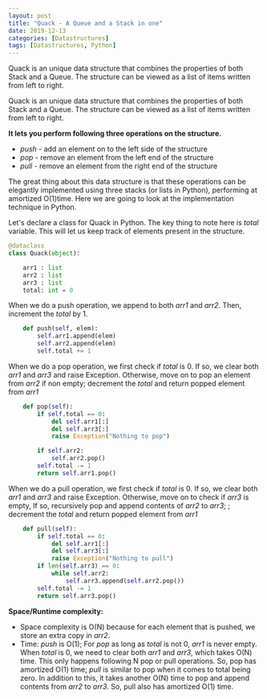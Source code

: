 ```yaml
---
layout: post
title: "Quack - A Queue and a Stack in one"
date: 2019-12-13
categories: [Datastructures]
tags: [Datastructures, Python]
---
```

<p>
Quack is an unique data structure that combines the properties of both Stack and a Queue. The structure can be viewed as a list of items written from left to right.
</p>
<!--more-->

Quack is an unique data structure that combines the properties of both Stack and a Queue. The structure can be viewed as a list of items written from left to right.

**It lets you perform following three operations on the structure.**

- *push* - add an element on to the left side of the structure
- *pop*  - remove an element from the left end of the structure
- *pull* - remove an element from the right end of the structure

The great thing about this data structure is that these operations can be elegantly implemented using three stacks (or lists in Python), performing at amortized O(1)time. Here we are going to look at the implementation technique in Python.

Let's declare a class for Quack in Python. The key thing to note here is *total* variable. This will let us keep track of elements present in the structure.

```python
@dataclass
class Quack(object):

    arr1 : list
    arr2 : list
    arr3 : list
    total: int = 0
```

When we do a push operation, we append to both *arr1* and *arr2*. Then, increment the *total* by 1.

```python
    def push(self, elem):
        self.arr1.append(elem)
        self.arr2.append(elem)
        self.total += 1
```

When we do a pop operation, we first check if *total* is 0. If so, we clear both *arr1* and *arr3* and raise Exception.
Otherwise, move on to pop an element from *arr2* if non empty; decrement the *total* and return popped element from *arr1*

```python
    def pop(self):
        if self.total == 0:
            del self.arr1[:]
            del self.arr3[:]
            raise Exception("Nothing to pop")

        if self.arr2:
            self.arr2.pop()
        self.total -= 1
        return self.arr1.pop()
```

When we do a pull operation, we first check if *total* is 0. If so, we clear both *arr1* and *arr3* and raise Exception.
Otherwise, move on to check if *arr3* is empty, If so, recursively pop and append contents of *arr2* to *arr3*; ; decrement the *total* and return popped element from *arr1*

```python
    def pull(self):
        if self.total == 0:
            del self.arr1[:]
            del self.arr3[:]
            raise Exception("Nothing to pull")
        if len(self.arr3) == 0:
            while self.arr2:
                self.arr3.append(self.arr2.pop())
        self.total -= 1
        return self.arr3.pop()
```

**Space/Runtime complexity:**

- Space complexity is O(N) because for each element that is pushed, we store an extra copy in *arr2*.
- Time: *push* is O(1); For *pop* as long as *total* is not 0, *arr1* is never empty. When *total*  is 0, we need to clear both *arr1* and *arr3*, which takes O(N) time. This only happens following N pop or pull operations. So, pop has amortized O(1) time; *pull* is similar to pop when it comes to total being zero. In addition to this, it takes another O(N) time to pop and append contents from *arr2* to *arr3*. So, pull also has amortized O(1) time.